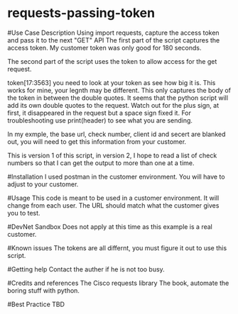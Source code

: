 # requests-passing-token
#Use Case Description
Using import requests, capture the access token and pass it to the next "GET" API 
The first part of the script captures the access token. My customer token was only good for 180 seconds. 

The second part of the script uses the token to allow access for the get request.

token[17:3563] you need to look at your token as see how big it is. This works for mine, your legnth may be different. This only captures the body of the token in between the double quotes. It seems that the python script will add its own double quotes to the request. Watch out for the plus sign, at first, it disappeared in the request but a space sign fixed it. For troubleshooting use print(header) to see what you are sending. 

In my exmple, the base url, check number, client id and secert are blanked out, you will need to get this information from your customer. 

This is version 1 of this script, in version 2, I hope to read a list of check numbers so that I can get the output to more than one at a time.

#Installation
I used postman in the customer environment. You will have to adjust to your customer.

#Usage
This code is meant to be used in a customer environment. It will change from each user. The URL should match what the customer gives you to test.

#DevNet Sandbox
Does not apply at this time as this example is a real customer.

#Known issues
The tokens are all differnt, you must figure it out to use this script.

#Getting help
Contact the auther if he is not too busy.

#Credits and references
The Cisco requests library
The book, automate the boring stuff with python.

#Best Practice
TBD

